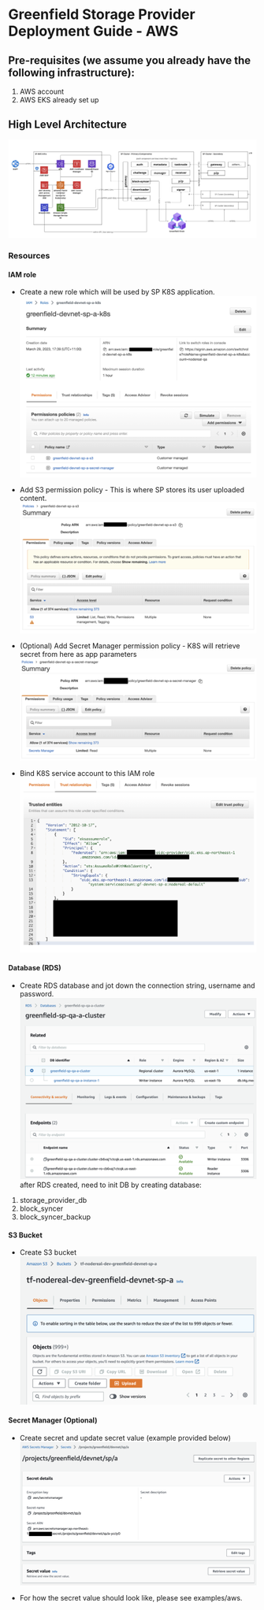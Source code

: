 Greenfield Storage Provider Deployment Guide - AWS
==================================================

## Pre-requisites (we assume you already have the following infrastructure):
1. AWS account
2. AWS EKS already set up


## High Level Architecture
![1](imgs/aws-infra-app-component.png "AWS Infra and SP Components")


### Resources
#### IAM role

* Create a new role which will be used by SP K8S application.
![1](imgs/iam-k8s-role.png "IAM Role")

* Add S3 permission policy - This is where SP stores its user uploaded content.
![2](imgs/iam-k8s-role-s3.png "IAM Role S3")

* (Optional) Add Secret Manager permission policy - K8S will retrieve secret from here as app parameters
![3](imgs/iam-k8s-role-sm.png "IAM Role Secret Manager")

* Bind K8S service account to this IAM role
![4](imgs/iam-k8s-role-trust-relationship.png "IAM Role Trust Relationship")


#### Database (RDS)

* Create RDS database and jot down the connection string, username and password.
![5](imgs/rds.png)
after RDS created, need to init DB by creating database:
1. storage_provider_db
2. block_syncer
3. block_syncer_backup


#### S3 Bucket

* Create S3 bucket
![6](imgs/s3.png)


#### Secret Manager (Optional)

* Create secret and update secret value (example provided below)
![7](imgs/secret-manager.png)

* For how the secret value should look like, please see examples/aws.

